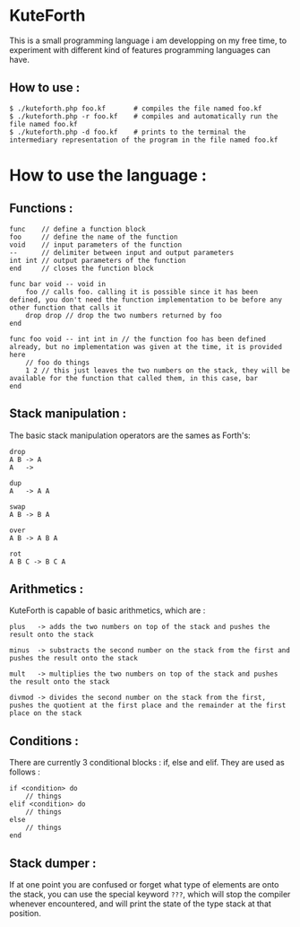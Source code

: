 # KuteForth

This is a small programming language i am developping on my free time, to experiment with different kind of features programming languages can have.


## How to use : 

```console
$ ./kuteforth.php foo.kf       # compiles the file named foo.kf
$ ./kuteforth.php -r foo.kf    # compiles and automatically run the file named foo.kf
$ ./kuteforth.php -d foo.kf    # prints to the terminal the intermediary representation of the program in the file named foo.kf
```
# How to use the language :

## Functions :
```
func    // define a function block
foo     // define the name of the function
void    // input parameters of the function
--      // delimiter between input and output parameters
int int // output parameters of the function
end     // closes the function block

func bar void -- void in
    foo // calls foo. calling it is possible since it has been defined, you don't need the function implementation to be before any other function that calls it
    drop drop // drop the two numbers returned by foo
end

func foo void -- int int in // the function foo has been defined already, but no implementation was given at the time, it is provided here
    // foo do things
    1 2 // this just leaves the two numbers on the stack, they will be available for the function that called them, in this case, bar
end
```


## Stack manipulation :

The basic stack manipulation operators are the sames as Forth's:
```
drop
A B -> A
A   ->

dup
A   -> A A

swap
A B -> B A

over
A B -> A B A

rot
A B C -> B C A
```

## Arithmetics :

KuteForth is capable of basic arithmetics, which are :
```
plus   -> adds the two numbers on top of the stack and pushes the result onto the stack

minus  -> substracts the second number on the stack from the first and pushes the result onto the stack

mult   -> multiplies the two numbers on top of the stack and pushes the result onto the stack

divmod -> divides the second number on the stack from the first, pushes the quotient at the first place and the remainder at the first place on the stack
```

## Conditions :

There are currently 3 conditional blocks : if, else and elif. They are used as follows :
```
if <condition> do
	// things
elif <condition> do
	// things
else
	// things
end
```

## Stack dumper :
If at one point you are confused or forget what type of elements are onto the stack, you can use the special keyword `???`, which will stop the compiler whenever encountered, and will print the state of the type stack at that position.
